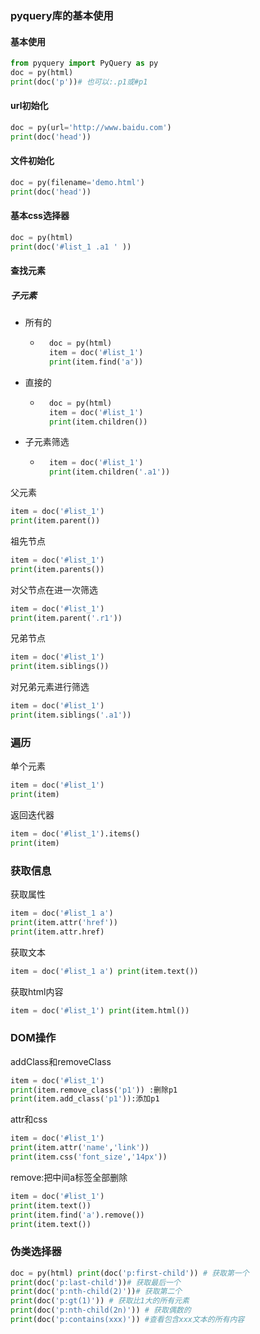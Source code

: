 ### pyquery库的基本使用

#### 基本使用

```python
from pyquery import PyQuery as py
doc = py(html)
print(doc('p'))# 也可以:.p1或#p1
```

#### url初始化

```python
doc = py(url='http://www.baidu.com')
print(doc('head'))
```

#### 文件初始化

```python
doc = py(filename='demo.html')
print(doc('head'))
```

#### 基本css选择器

```python
doc = py(html)
print(doc('#list_1 .a1 ' ))
```

#### 查找元素

##### 子元素

- 所有的

	- ```python
		doc = py(html)
		item = doc('#list_1')
		print(item.find('a'))
		```

- 直接的

	- ```python
		doc = py(html)
		item = doc('#list_1')
		print(item.children())
		```

- 子元素筛选

	- ```python
		item = doc('#list_1')
		print(item.children('.a1'))
		```

父元素

```python
item = doc('#list_1')
print(item.parent())
```

祖先节点

```python
item = doc('#list_1')
print(item.parents())
```

对父节点在进一次筛选

```python
item = doc('#list_1')
print(item.parent('.r1'))
```

兄弟节点

```python
item = doc('#list_1')
print(item.siblings())
```

对兄弟元素进行筛选

```python
item = doc('#list_1')
print(item.siblings('.a1'))
```

### 遍历

单个元素

```python
item = doc('#list_1')
print(item)
```

返回迭代器

```python
item = doc('#list_1').items()
print(item)
```

### 获取信息

获取属性

```python
item = doc('#list_1 a')
print(item.attr('href'))
print(item.attr.href)
```

获取文本

```python
item = doc('#list_1 a') print(item.text())
```

获取html内容

```python
item = doc('#list_1') print(item.html())
```

### DOM操作

addClass和removeClass

```python 
item = doc('#list_1')
print(item.remove_class('p1')) :删除p1
print(item.add_class('p1')):添加p1
```

attr和css

```python
item = doc('#list_1')
print(item.attr('name','link'))
print(item.css('font_size','14px'))
```

remove:把中间a标签全部删除

```python
item = doc('#list_1')
print(item.text())
print(item.find('a').remove())
print(item.text())
```

### 伪类选择器

```python
doc = py(html) print(doc('p:first-child')) # 获取第一个
print(doc('p:last-child'))# 获取最后一个
print(doc('p:nth-child(2)'))# 获取第二个
print(doc('p:gt(1)')) # 获取比1大的所有元素
print(doc('p:nth-child(2n)')) # 获取偶数的
print(doc('p:contains(xxx)')) #查看包含xxx文本的所有内容
```

